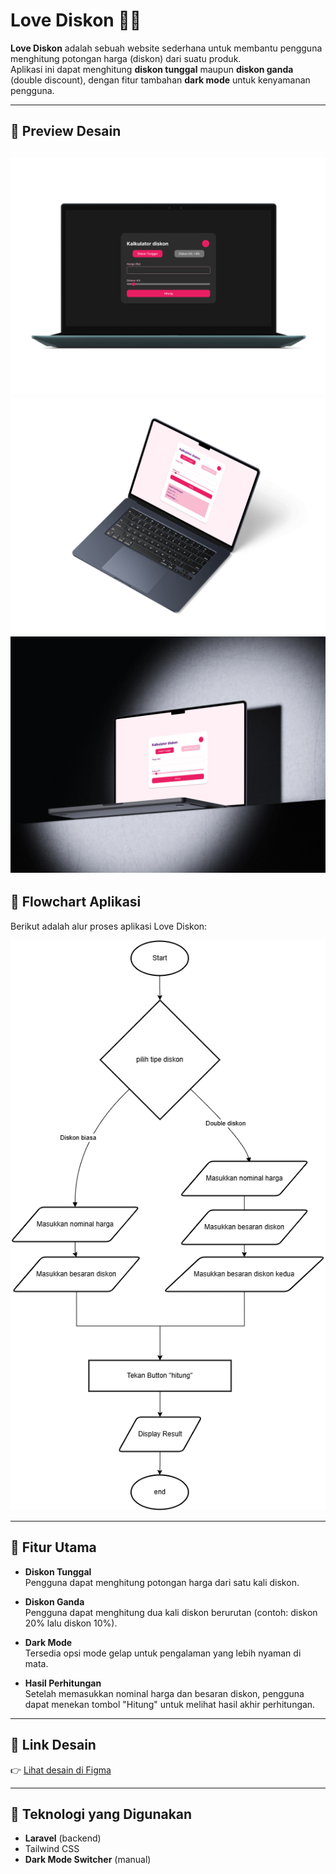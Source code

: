 # Love Diskon 🛒✨

**Love Diskon** adalah sebuah website sederhana untuk membantu pengguna menghitung potongan harga (diskon) dari suatu produk.  
Aplikasi ini dapat menghitung **diskon tunggal** maupun **diskon ganda** (double discount), dengan fitur tambahan **dark mode** untuk kenyamanan pengguna.

---

## 📸 Preview Desain

![Preview Mockup](assets/mockup-preview.png)
![Preview Mockup](assets/mockup-preview-2.png)
![Preview Mockup](assets/mockup-preview-3.png)
---

## 🧩 Flowchart Aplikasi

Berikut adalah alur proses aplikasi Love Diskon:

![Flowchart](Desain+flowchart/flowchart.png)

---

## 🎯 Fitur Utama

- **Diskon Tunggal**  
  Pengguna dapat menghitung potongan harga dari satu kali diskon.

- **Diskon Ganda**  
  Pengguna dapat menghitung dua kali diskon berurutan (contoh: diskon 20% lalu diskon 10%).

- **Dark Mode**  
  Tersedia opsi mode gelap untuk pengalaman yang lebih nyaman di mata.

- **Hasil Perhitungan**  
  Setelah memasukkan nominal harga dan besaran diskon, pengguna dapat menekan tombol "Hitung" untuk melihat hasil akhir perhitungan.

---

## 🔗 Link Desain

👉 [Lihat desain di Figma](https://www.figma.com/design/x6Wsy8yp9frK41szYWoTyg/desain-kalkulator-diskon?node-id=0-1&t=G8oOLKnF377MjwXb-1)

---

## 🚀 Teknologi yang Digunakan

- **Laravel** (backend)
- Tailwind CSS
- **Dark Mode Switcher** (manual)